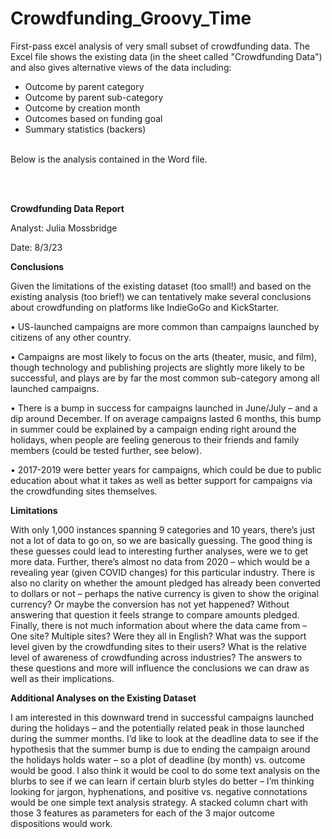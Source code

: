 # Crowdfunding_Groovy_Time
First-pass excel analysis of very small subset of crowdfunding data. The Excel file shows the existing data (in the sheet called "Crowdfunding Data") and also gives alternative views of the data including:

* Outcome by parent category
* Outcome by parent sub-category
* Outcome by creation month
* Outcomes based on funding goal
* Summary statistics (backers)
  <br><br>

Below is the analysis contained in the Word file. 

<br><br>

**Crowdfunding Data Report**

Analyst: Julia Mossbridge

Date: 8/3/23

**Conclusions**

Given the limitations of the existing dataset (too small!) and based on the existing analysis (too brief!) we can tentatively make several conclusions about crowdfunding on platforms like IndieGoGo and KickStarter.

•	US-launched campaigns are more common than campaigns launched by citizens of any other country. 

•	Campaigns are most likely to focus on the arts (theater, music, and film), though technology and publishing projects are slightly more likely to be successful, and plays are by far the most common sub-category among all launched campaigns.

•	There is a bump in success for campaigns launched in June/July – and a dip around December. If on average campaigns lasted 6 months, this bump in summer could be explained by a campaign ending right around the holidays, when people are feeling generous to their friends and family members (could be tested further, see below). 

•	2017-2019 were better years for campaigns, which could be due to public education about what it takes as well as better support for campaigns via the crowdfunding sites themselves.

**Limitations**

With only 1,000 instances spanning 9 categories and 10 years, there’s just not a lot of data to go on, so we are basically guessing. The good thing is these guesses could lead to interesting further analyses, were we to get more data. Further, there’s almost no data from 2020 – which would be a revealing year (given COVID changes) for this particular industry. There is also no clarity on whether the amount pledged has already been converted to dollars or not – perhaps the native currency is given to show the original currency? Or maybe the conversion has not yet happened? Without answering that question it feels strange to compare amounts pledged. Finally, there is not much information about where the data came from – One site? Multiple sites? Were they all in English? What was the support level given by the crowdfunding sites to their users? What is the relative level of awareness of crowdfunding across industries? The answers to these questions and more will influence the conclusions we can draw as well as their implications.

**Additional Analyses on the Existing Dataset**

I am interested in this downward trend in successful campaigns launched during the holidays – and the potentially related peak in those launched during the summer months. I’d like to look at the deadline data to see if the hypothesis that the summer bump is due to ending the campaign around the holidays holds water – so a plot of deadline (by month) vs. outcome would be good. I also think it would be cool to do some text analysis on the blurbs to see if we can learn if certain blurb styles do better – I’m thinking looking for jargon, hyphenations, and positive vs. negative connotations would be one simple text analysis strategy. A stacked column chart with those 3 features as parameters for each of the 3 major outcome dispositions would work.


